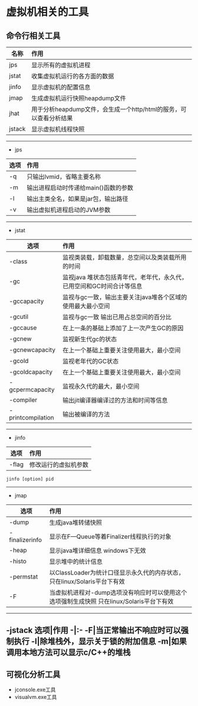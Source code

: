 # 虚拟机相关的工具
## 命令行相关工具  

名称|作用
-|:-
jps | 显示所有的虚拟机进程
jstat |收集虚拟机运行的各方面的数据
jinfo |显示虚拟机的配置信息
jmap | 生成虚拟机运行快照heapdump文件
jhat |用于分析heapdump文件，会生成一个http/html的服务，可以查看分析结果
jstack |显示虚拟机线程快照

---
- jps  

选项|作用
-|:-
-q | 只输出lvmid，省略主要名称
-m | 输出进程启动时传递给main()函数的参数
-l | 输出主类全名，如果是jar包，输出路径
-v | 输出虚拟机进程启动的JVM参数
--- 
- jstat   

选项|作用
-|:-
-class | 监视类装载，卸载数量，总空间以及类装载所用的时间
-gc | 监视java 堆状态包括青年代，老年代，永久代，已用空间和GC时间合计等信息
-gccapacity |监视与gc一致，输出主要关注java堆各个区域的使用最大最小空间
-gcutil |监视与gc一致 输出已用占总空间的百分比
-gccause| 在上一条的基础上添加了上一次产生GC的原因
-gcnew| 监视新生代gc的状态
-gcnewcapacity| 在上一个基础上重要关注使用最大，最小空间
-gcold | 监视老年代的GC状态
-gcoldcapacity | 在上一个基础上重要关注使用最大，最小空间
-gcpermcapacity |监视永久代的最大，最小空间
-compiler |输出jit编译器编译过的方法和时间等信息
-printcompilation| 输出被编译的方法
--- 
- jinfo    

选项|作用
-|:-
-flag |修改运行的虚拟机参数
```
jinfo [option] pid
```  
---
- jmap   

选项|作用
-|:-
-dump |生成java堆转储快照
-finalizerinfo|显示在F—Queue等着Finalizer线程执行的对象
-heap|显示java堆详细信息 windows下无效
-histo|显示堆中的统计信息
-permstat| 以ClassLoader为统计口径显示永久代的内存状态，只在linux/Solaris平台下有效
-F|当虚拟机进程对-dump选项没有响应时可以使用这个选项强制生成快照 只在linux/Solaris平台下有效
--- 
-jstack
选项|作用
-|:- 
-F|当正常输出不响应时可以强制执行
-l|除堆栈外，显示关于锁的附加信息
-m|如果调用本地方法可以显示c/C++的堆栈
---  
## 可视化分析工具
- jconsole.exe工具
- visualvm.exe工具
